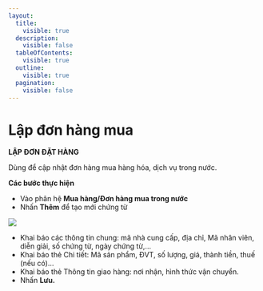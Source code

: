 ```yaml
---
layout:
  title:
    visible: true
  description:
    visible: false
  tableOfContents:
    visible: true
  outline:
    visible: true
  pagination:
    visible: false
---
```


# Lập đơn hàng mua

**LẬP ĐƠN ĐẶT HÀNG**

Dùng để cập nhật đơn hàng mua hàng hóa, dịch vụ trong nước.

**Các bước thực hiện**

* Vào phân hệ **Mua hàng/Đơn hàng mua trong nước**
* Nhấn **Thêm** để tạo mới chứng từ

![](<../.gitbook/assets/sb_0 (9).png>)

* Khai báo các thông tin chung: mã nhà cung cấp, địa chỉ, Mã nhân viên, diễn giải, số chứng từ, ngày chứng từ,…
* Khai báo thẻ Chi tiết: Mã sản phẩm, ĐVT, số lượng, giá, thành tiền, thuế (nếu có)…
* Khai báo thẻ Thông tin giao hàng: nơi nhận, hình thức vận chuyển.
* Nhấn **Lưu.**
